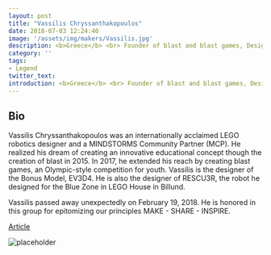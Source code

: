 ```yaml
---
layout: post
title: "Vassilis Chryssanthakopoulos"
date: 2018-07-03 12:24:40
image: '/assets/img/makers/Vassilis.jpg'
description: <b>Greece</b> <br> Founder of blast and blast games, Designer
category: ''
tags:
- Legend
twitter_text:
introduction: <b>Greece</b> <br> Founder of blast and blast games, Designer
---
```




## Bio

Vassilis Chryssanthakopoulos was an internationally acclaimed LEGO robotics designer and a MINDSTORMS Community Partner (MCP). He realized his dream of creating an innovative educational concept  though the creation of blast in 2015. In 2017, he extended his reach by creating blast games, an Olympic-style competition for youth. Vassilis is the designer of the Bonus Model, EV3D4. He is also the designer of RESCU3R, the robot he designed for the Blue Zone in LEGO House in Billund.

Vassilis passed away unexpectedly on February 19, 2018. He is honored in this group for epitomizing our principles MAKE - SHARE - INSPIRE.

[Article](http://www.legoengineering.com/reflections-on-vassilis-chryssanthakopoulos/)

![placeholder](http://blastgames.org/wp-content/uploads/2017/06/half-blast-games-pro-logo-no-letters.png "blastgames.com")
